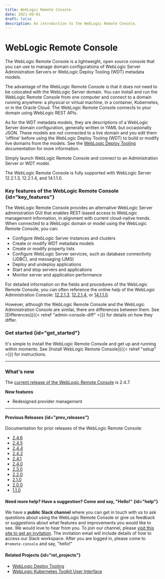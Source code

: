 ```yaml
---
title: WebLogic Remote Console
date: 2021-09-01
draft: false
description: An introduction to the WebLogic Remote Console.
---
```

# WebLogic Remote Console

The WebLogic Remote Console is a lightweight, open source console that you can use to manage domain configurations of WebLogic Server Administration Servers or WebLogic Deploy Tooling (WDT) metadata models.

The advantage of the WebLogic Remote Console is that it does not need to be colocated with the WebLogic Server domain. You can install and run the WebLogic Remote Console from one computer and connect to a domain running anywhere: a physical or virtual machine, in a container, Kubernetes, or in the Oracle Cloud. The WebLogic Remote Console connects to your domain using WebLogic REST APIs.

As for the WDT metadata models, they are descriptions of a WebLogic Server domain configuration, generally written in YAML but occasionally JSON. These models are not connected to a live domain and you edit them 'offline' before using the WebLogic Deploy Tooling (WDT) to build or modify live domains from the models. See the [WebLogic Deploy Tooling](https://oracle.github.io/weblogic-deploy-tooling/) documentation for more information.

Simply launch WebLogic Remote Console and connect to an Administration Server or WDT model.

The WebLogic Remote Console is fully supported with WebLogic Server 12.2.1.3, 12.2.1.4, and 14.1.1.0.

### Key features of the WebLogic Remote Console {id="key_features"}
The WebLogic Remote Console provides an alternative WebLogic Server administration GUI that enables REST-based access to WebLogic management information, in alignment with current cloud-native trends. When connected to a WebLogic domain or model using the WebLogic Remote Console, you can:
* Configure WebLogic Server instances and clusters
* Create or modify WDT metadata models
* Create or modify property lists
* Configure WebLogic Server services, such as database connectivity (JDBC), and messaging (JMS)
* Deploy and undeploy applications
* Start and stop servers and applications
* Monitor server and application performance

For detailed information on the fields and procedures of the WebLogic Remote Console, you can often reference the online help of the WebLogic Administration Console: [12.2.1.3](https://docs.oracle.com/middleware/12213/wls/WLACH/index.html), [12.2.1.4](https://docs.oracle.com/en/middleware/fusion-middleware/weblogic-server/12.2.1.4/wlach/index.html), or [14.1.1.0](https://docs.oracle.com/en/middleware/standalone/weblogic-server/14.1.1.0/wlach/index.html).

However, although the WebLogic Remote Console and the WebLogic Administration Console are similar, there are differences between them. See [Differences]({{< relref "admin-console-diff" >}}) for details on how they differ.

### Get started {id="get_started"}

It's simple to install the WebLogic Remote Console and get up and running within moments. See [Install WebLogic Remote Console]({{< relref "setup" >}}) for instructions.

***
### What's new
The [current release of the WebLogic Remote Console](https://github.com/oracle/weblogic-remote-console/releases) is 2.4.7. <!--This release was published in October 2023.-->

**New features**

* Redesigned provider management

***

#### Previous Releases {id="prev_releases"}
Documentation for prior releases of the WebLogic Remote Console:
* [2.4.6](2.4.6/)
* [2.4.5](2.4.5/)
* [2.4.4](2.4.4/)
* [2.4.2](2.4.2/)
* [2.4.1](2.4.1/)
* [2.4.0](2.4.0/)
* [2.3.0](2.3.0/)
* [2.2.0](2.2.0/)
* [2.1.0](2.1.0/)
* [2.0.0](2.0.0/)
* [1.1.0](1.1.0/)

#### Need more help? Have a suggestion? Come and say, "Hello!" {id="help"}

We have a **public Slack channel** where you can get in touch with us to ask questions about using the WebLogic Remote Console or give us feedback or suggestions about what features and improvements you would like to see.  We would love to hear from you. To join our channel, please [visit this site to get an invitation](https://join.slack.com/t/oracle-weblogic/shared_invite/zt-1ni1gtjv6-PGC6CQ4uIte3KBdm_67~aQ). The invitation email will include details of how to access our Slack workspace.  After you are logged in, please come to `#remote-console` and say, "hello!"

#### Related Projects {id="rel_projects"}

* [WebLogic Deploy Tooling](https://oracle.github.io/weblogic-deploy-tooling/)
* [WebLogic Kubernetes Toolkit User Interface](https://oracle.github.io/weblogic-toolkit-ui/)
